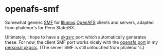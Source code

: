 # openafs-smf
Somewhat generic [SMF][smf] for [Illumos][illumos] [OpenAFS][openafs] clients and servers, adapted from phalenor's for Penn State/BX.

Ultimately, I hope to have a [pkgsrc][pkgsrc] port which automatically generates these. For now, the client SMF port works nicely with the [openafs port][tcreechopenafsport] in my [personal pkgsrc][tcreechpkgsrc]. (The server SMF is still untouched from phalenor's.)

[smf]: http://www.illumos.org/man/5/smf
[illumos]: http://illumos.org
[openafs]: http://openafs.org
[phalenor]: http://github.com/phalenor
[pkgsrc]: http://pkgsrc.org
[tcreechpkgsrc]: http://github.com/tcreech/pkgsrc/
[tcreechopenafsport]: http://github.com/tcreech/pkgsrc/tree/trunk/filesystems/openafs
